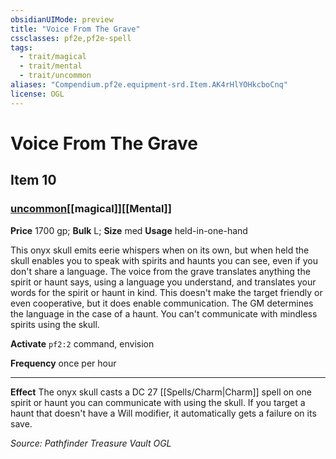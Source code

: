 ```yaml
---
obsidianUIMode: preview
title: "Voice From The Grave"
cssclasses: pf2e,pf2e-spell
tags:
  - trait/magical
  - trait/mental
  - trait/uncommon
aliases: "Compendium.pf2e.equipment-srd.Item.AK4rHlYOHkcboCnq"
license: OGL
---
```

# Voice From The Grave
## Item 10
### [uncommon](uncommon "Uncommon Rarity Trait")[[magical]][[Mental]]


**Price** 1700 gp; 
**Bulk** L; **Size** med
**Usage** held-in-one-hand

This onyx skull emits eerie whispers when on its own, but when held the skull enables you to speak with spirits and haunts you can see, even if you don't share a language. The voice from the grave translates anything the spirit or haunt says, using a language you understand, and translates your words for the spirit or haunt in kind. This doesn't make the target friendly or even cooperative, but it does enable communication. The GM determines the language in the case of a haunt. You can't communicate with mindless spirits using the skull.

**Activate** `pf2:2` command, envision

**Frequency** once per hour

* * *

**Effect** The onyx skull casts a DC 27 [[Spells/Charm|Charm]] spell on one spirit or haunt you can communicate with using the skull. If you target a haunt that doesn't have a Will modifier, it automatically gets a failure on its save.

*Source: Pathfinder Treasure Vault*
*OGL*